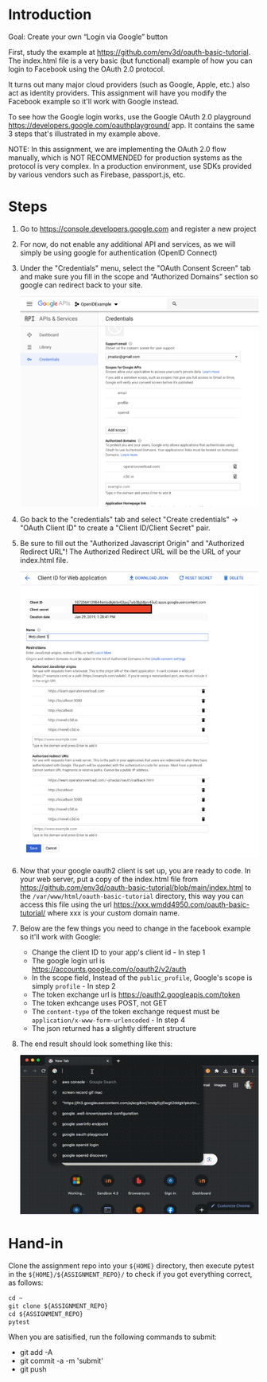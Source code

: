 # Introduction

Goal: Create your own “Login via Google” button

First, study the example at https://github.com/env3d/oauth-basic-tutorial.
The index.html file is a very basic (but functional) example of how you can
login to Facebook using the OAuth 2.0 protocol.

It turns out many major cloud providers (such as Google, Apple, etc.)
also act as identity providers.  This assignment will have you modify the
Facebook example so it'll work with Google instead.

To see how the Google login works, use the Google OAuth 2.0 playground
https://developers.google.com/oauthplayground/ app.  It contains the same
3 steps that's illustrated in my example above.

NOTE: In this assignment, we are implementing the OAuth 2.0 flow manually,
which is NOT RECOMMENDED for production systems as the protocol is very
complex.  In a production environment, use SDKs provided by various vendors
such as Firebase, passport.js, etc.

# Steps

  1. Go to https://console.developers.google.com and register a new project
  
  1. For now, do not enable any additional API and services, as we will simply
     be using google for authentication (OpenID Connect)

  1. Under the "Credentials" menu, select the "OAuth Consent Screen" tab and make
     sure you fill in the scope and “Authorized Domains” section so google can
     redirect back to your site.

     ![Credentials](images/image3.png)

  1. Go back to the "credentials" tab and select
     "Create credentials" -> "OAuth Client ID" to create a
     "Client ID/Client Secret" pair.

  1. Be sure to fill out the "Authorized Javascript Origin" and
     "Authorized Redirect URL"!  The Authorized Redirect URL will
     be the URL of your index.html file.

     ![Credentials](images/image2.png)

  1. Now that your google oauth2 client is set up, you are ready to code.
     In your web server, put a copy of the index.html file from
     https://github.com/env3d/oauth-basic-tutorial/blob/main/index.html
     to the `/var/www/html/oauth-basic-tutorial` directory, this way
     you can access this file using the url
     https://xxx.wmdd4950.com/oauth-basic-tutorial/
     where xxx is your custom domain name.

  1. Below are the few things you need to change in the facebook example
     so it'll work with Google:

        - Change the client ID to your app's client id
	- In step 1
	    - The google login url is https://accounts.google.com/o/oauth2/v2/auth
	    - In the scope field, Instead of the `public_profile`, Google's scope is simply `profile`
	- In step 2
	    - The token exchange url is https://oauth2.googleapis.com/token
	    - The token exhcange uses POST, not GET
	    - The `content-type` of the token exchange request must be
	      `application/x-www-form-urlencoded`
	- In step 4
	    - The json returned has a slightly different structure

  1. The end result should look something like this:

     ![Result](images/image1.gif)


# Hand-in

Clone the assignment repo into your `${HOME}` directory, then execute pytest
in the `${HOME}/${ASSIGNMENT_REPO}/` to check if you got everything correct,
as follows:

```
cd ~
git clone ${ASSIGNMENT_REPO}
cd ${ASSIGNMENT_REPO}
pytest
```

When you are satisified, run the following commands to submit:

  - git add -A
  - git commit -a -m 'submit'
  - git push

